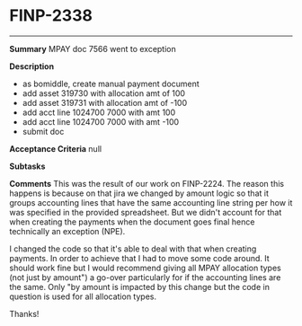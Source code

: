 # FINP-2338
---
**Summary**
MPAY doc 7566 went to exception




**Description**
* as bomiddle, create manual payment document
* add asset 319730 with allocation amt of 100	
* add asset 319731 with allocation amt of -100	
* add acct line 1024700	7000 with amt 100
* add acct line 1024700	7000 with amt -100
* submit doc




**Acceptance Criteria**
null




**Subtasks**




**Comments**
This was the result of our work on FINP-2224. The reason this happens is because on that jira we changed by amount logic so that it groups accounting lines that have the same accounting line string per how it was specified in the provided spreadsheet. But we didn't account for that when creating the payments when the document goes final hence technically an exception (NPE).

I changed the code so that it's able to deal with that when creating payments. In order to achieve that I had to move some code around. It should work fine but I would recommend giving all MPAY allocation types (not just by amount") a go-over particularly for if the accounting lines are the same. Only "by amount is impacted by this change but the code in question is used for all allocation types.

Thanks!




